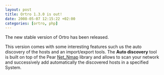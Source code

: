 ```yaml
--- 
layout: post
title: Ortro 1.3.0 is out!
date: 2008-05-07 12:15:22 +02:00
categories: [ortro, php]
---
```

The new stable version of Ortro has been released.

This version comes with some interesting features such us the auto discovery of the hosts and an import/export tools.
The <strong>Auto discovery</strong> tool is built on top of the Pear <a class="urlextern" title="http://pear.php.net/package/Net_Nmap/" rel="nofollow" href="http://pear.php.net/package/Net_Nmap/">Net_Nmap</a> library and allows to scan your network and successively add automatically the discovered hosts in a specified System.
